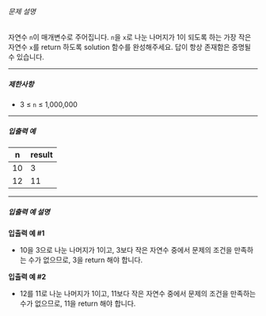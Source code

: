 
###### 문제 설명


자연수 `n`이 매개변수로 주어집니다. `n`을 `x`로 나눈 나머지가 1이 되도록 하는 가장 작은 자연수 `x`를 return 하도록 solution 함수를 완성해주세요. 답이 항상 존재함은 증명될 수 있습니다.




---


##### 제한사항


* 3 ≤ `n` ≤ 1,000,000




---


##### 입출력 예




| n | result |
| --- | --- |
| 10 | 3 |
| 12 | 11 |




---


##### 입출력 예 설명


**입출력 예 \#1**


* 10을 3으로 나눈 나머지가 1이고, 3보다 작은 자연수 중에서 문제의 조건을 만족하는 수가 없으므로, 3을 return 해야 합니다.


**입출력 예 \#2**


* 12를 11로 나눈 나머지가 1이고, 11보다 작은 자연수 중에서 문제의 조건을 만족하는 수가 없으므로, 11을 return 해야 합니다.



